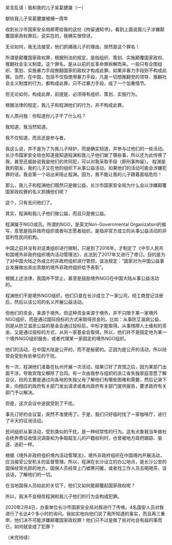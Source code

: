吴言乱语｜我和我的儿子吴葛健雄（一） 

献给我儿子吴葛健雄被捕一周年

收到长沙市国家安全局邮寄给我的这份《拘留通知书》，看到上面说我儿子涉嫌颠覆国家政权罪后，说实在的，我确实很惊讶。

无论如何，我无法接受，他们抓捕我儿子的理由，居然是这个罪名！

所谓是颠覆国家政权罪，根据刑法的规定，是指组织、策划、实施颠覆国家政权、推翻社会主义制度。这个罪名，是从以前的反革命罪拆解而来。一般只有企图组织、策划、实施暴力手段推翻国家的政权才构成此罪。如果非暴力手段则不构成此罪。当然，在中国，包括不仅指使用暴力手段，凡是一切想推翻党的领导、推翻社会主义制度的行为，都构成此罪。只不过暴力手段，成了一个加重情节。

但无论如何，构成此罪，前提是，必须得有组织、策划、实施行为。

根据法律的规定，我儿子和程渊他们的行为，并不构成此罪。

有人质问我：你知道你儿子干了什么吗？

我知道，我当然知道。

我不仅知道，而且还是参与者。

我这么说，并不是为了为我儿子辩护，而是确实知道，并参与过他们的一些活动。长沙市国家安全局也知道我知道程渊和我儿子他们做了哪些事，所以还为此传唤了我，甚至还威胁说我是他们的共同犯，可以对我采取手段（即刑事拘留）。 程渊是我的朋友，我的儿子又在他的组织下从事公益活动，如果他们的活动可能会涉嫌犯罪的话，我会第一个站出来阻止程渊。因为，我不能让我的儿子跟着面临危险！

那么，我儿子和程渊他们既然只是做公益，长沙市国家安全局为什么会以涉嫌颠覆国家政权罪的名义抓捕他们呢？

这个，只有去问他们了。

其实，程渊和我儿子他们做公益，而且只是做公益。

程渊属于NGO成员。所谓的NGO，是英文Non-Governmental Organization的缩写，意思是指非政府组织或者叫志愿者组织。是指非官方成立的从事公益活动的非营利性民间机构。

中国之前并没有对这类组织进行限制，只是到了2016年，才制定了《中华人民共和国境外非政府组织境内活动管理法》，此法到了2017年又进行了修订。目的是为了对中国大陆之外成立的非政府组织进行管控。该法规定：“国家对为中国公益事业发展做出突出贡献的境外非政府组织给予表彰”。

根据上述法律，我国并不禁止，甚至是鼓励境外NGO在中国大陆从事公益活动的。

程渊他们不是境外NGO组织，他们只是在长沙成立了一家公司，经工商登记注册后，然后以该公司的名义开展公益活动。

但他们的资金，来源于境外。但这种资金来源于境外，并不只限于某一家境外NGO组织，而是通过国际投标的方式来取得资金的。比如：从事防艾滋病公益，则是从防艾滋恙公益的基金会通过投标后，中标才能取得。从事残障人士维权的资金，又是通过投标的方式，从另一家基金会取得。所以，他们并不是固定地为某一个境外NGO组织服务，或者代理某一家固定的境外NGO组织。

他们的活动，在中国大陆是公开的，而不是秘密的。正因为是公开的活动，所以经常会受到有些单位的干扰。

有一次，程渊他们准备在杭州开展一次活动，结果订好了宾馆之后，因为某部门出面干涉，导致宾馆又解除了合同。有一次由我参与组织的浙江省失独家庭意愿了解会议，目的主要是通过向各地的失独父母了解他们有哪些困难和需要，然后记录下来，向相应的政府有关部门发出请求或者向政府有关部门提供报告，要求政府有关部门予以解决。

但是，这次会议中途就受到了干扰。

事先订好的会议室，突然不准使用了。于是，我们只好临时找了一家咖啡厅，进行了半天的征询活动。

民间组织从事活动，受到类似的干扰，是一种经常性的行为。这有点象我当年做社会抚养费征收情况调查和为争取超生儿的户籍权利时，也曾被地方政府跟踪、驱逐、追赶一样。

根据《境外非政府组织境内活动管理法》，境外非政府组织在中国境内开展活动，应当接受公安机关的监督管理。所以，程渊在长沙设立的办公地点，是长沙公安的国保经常光顾的地方。国保人员经常上门嘘寒问暖，或者找工作人员去喝喝茶，谈谈话，了解他们的一切。

在当地国保人员如此的关切下，他们又如何能颠覆起国家政权呢？

所以，我决不会相信程渊和我儿子他们的行为会构成犯罪。

2020年2月4日，办案单位长沙市国家安全局对我进行了传唤。4名国安人员对我进行了长达4个多小时的询问。我如实地向他们说了我所知道的事实，而且再三重申，他们决不可能涉嫌颠覆国家政权罪！他们只不过是做了些对社会有益的事而已，如何就变成了犯罪？

（未完待续）


